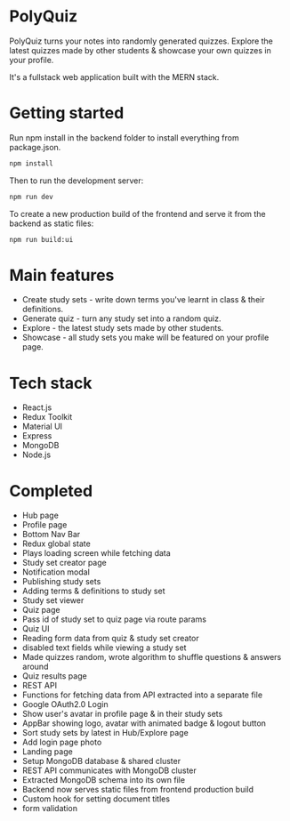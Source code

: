 # PolyQuiz

PolyQuiz turns your notes into randomly generated quizzes. Explore the latest
quizzes made by other students & showcase your own quizzes in your profile.

It's a fullstack web application built with the MERN stack.

# Getting started

Run npm install in the backend folder to install everything from package.json.
```bash
npm install
```

Then to run the development server:
```bash
npm run dev
```

To create a new production build of the frontend and serve it from the backend as static files:
```bash
npm run build:ui
```

# Main features
* Create study sets - write down terms you've learnt in class & their definitions.
* Generate quiz - turn any study set into a random quiz.
* Explore - the latest study sets made by other students.
* Showcase - all study sets you make will be featured on your profile page.

# Tech stack
* React.js
* Redux Toolkit
* Material UI
* Express
* MongoDB
* Node.js

# Completed
* Hub page
* Profile page
* Bottom Nav Bar
* Redux global state
* Plays loading screen while fetching data
* Study set creator page
* Notification modal
* Publishing study sets
* Adding terms & definitions to study set
* Study set viewer
* Quiz page
* Pass id of study set to quiz page via route params 
* Quiz UI
* Reading form data from quiz & study set creator
* disabled text fields while viewing a study set
* Made quizzes random, wrote algorithm to shuffle questions & answers around
* Quiz results page
* REST API
* Functions for fetching data from API extracted into a separate file
* Google OAuth2.0 Login
* Show user's avatar in profile page & in their study sets
* AppBar showing logo, avatar with animated badge & logout button
* Sort study sets by latest in Hub/Explore page
* Add login page photo
* Landing page
* Setup MongoDB database & shared cluster
* REST API communicates with MongoDB cluster
* Extracted MongoDB schema into its own file
* Backend now serves static files from frontend production build
* Custom hook for setting document titles
* form validation 